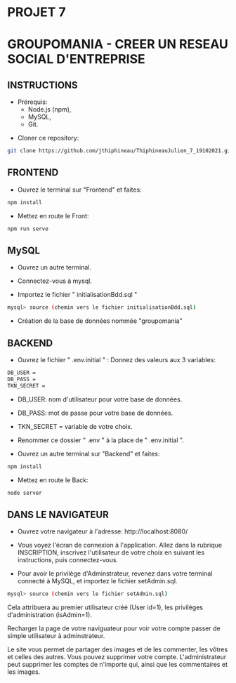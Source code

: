 # PROJET 7

# GROUPOMANIA - CREER UN RESEAU SOCIAL D'ENTREPRISE

## INSTRUCTIONS 

* Prérequis:
    * Node.js (npm),
    * MySQL,
    * Git.

- Cloner ce repository:

```bash
git clone https://github.com/jthiphineau/ThiphineauJulien_7_19102021.git
```


## FRONTEND

- Ouvrez le terminal sur "Frontend" et faites:

```bash 
npm install
```

- Mettez en route le Front:

```bash
npm run serve
```


## MySQL

- Ouvrez un autre terminal.

- Connectez-vous à mysql.

- Importez le fichier " initialisationBdd.sql "

```bash
mysql> source (chemin vers le fichier initialisationBdd.sql)
```

- Création de la base de données nommée "groupomania"

## BACKEND

- Ouvrez le fichier " .env.initial " : Donnez des valeurs aux 3 variables:

```bash
DB_USER = 
DB_PASS = 
TKN_SECRET = 
```

- DB_USER: nom d'utilisateur pour votre base de données.
- DB_PASS: mot de passe pour votre base de données.
- TKN_SECRET = variable de votre choix.

- Renommer ce dossier " .env " à la place de " .env.initial ".

- Ouvrez un autre terminal sur "Backend" et faites:

```bash
npm install
```

- Mettez en route le Back:

```bash
node server
```

## DANS LE NAVIGATEUR

- Ouvrez votre navigateur à l'adresse: http://localhost:8080/

- Vous voyez l'écran de connexion à l'application. Allez dans la rubrique INSCRIPTION, inscrivez l'utilisateur de votre choix en suivant les instructions, puis connectez-vous.

- Pour avoir le privilège d'Adminstrateur, revenez dans votre terminal connecté à MySQL, et importez le fichier setAdmin.sql. 

```bash
mysql> source (chemin vers le fichier setAdmin.sql)
```

Cela attribuera au premier utilisateur créé (User id=1), les privilèges d'administration (isAdmin=1).

Recharger la page de votre naviguateur pour voir votre compte passer de simple utilisateur à adminstrateur.

Le site vous permet de partager des images et de les commenter, les vôtres et celles des autres. Vous pouvez supprimer votre compte. L'administrateur peut supprimer les comptes de n'importe qui, ainsi que les commentaires et les images.

